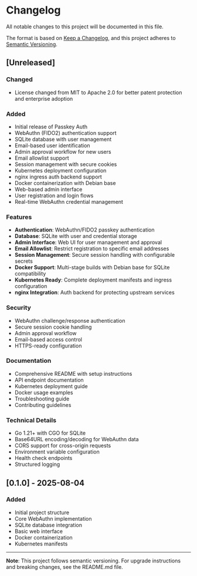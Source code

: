 # Changelog

All notable changes to this project will be documented in this file.

The format is based on [Keep a Changelog](https://keepachangelog.com/en/1.0.0/),
and this project adheres to [Semantic Versioning](https://semver.org/spec/v2.0.0.html).

## [Unreleased]

### Changed
- License changed from MIT to Apache 2.0 for better patent protection and enterprise adoption

### Added
- Initial release of Passkey Auth
- WebAuthn (FIDO2) authentication support
- SQLite database with user management
- Email-based user identification
- Admin approval workflow for new users
- Email allowlist support
- Session management with secure cookies
- Kubernetes deployment configuration
- nginx ingress auth backend support
- Docker containerization with Debian base
- Web-based admin interface
- User registration and login flows
- Real-time WebAuthn credential management

### Features
- **Authentication**: WebAuthn/FIDO2 passkey authentication
- **Database**: SQLite with user and credential storage
- **Admin Interface**: Web UI for user management and approval
- **Email Allowlist**: Restrict registration to specific email addresses
- **Session Management**: Secure session handling with configurable secrets
- **Docker Support**: Multi-stage builds with Debian base for SQLite compatibility
- **Kubernetes Ready**: Complete deployment manifests and ingress configuration
- **nginx Integration**: Auth backend for protecting upstream services

### Security
- WebAuthn challenge/response authentication
- Secure session cookie handling
- Admin approval workflow
- Email-based access control
- HTTPS-ready configuration

### Documentation
- Comprehensive README with setup instructions
- API endpoint documentation
- Kubernetes deployment guide
- Docker usage examples
- Troubleshooting guide
- Contributing guidelines

### Technical Details
- Go 1.21+ with CGO for SQLite
- Base64URL encoding/decoding for WebAuthn data
- CORS support for cross-origin requests
- Environment variable configuration
- Health check endpoints
- Structured logging

## [0.1.0] - 2025-08-04

### Added
- Initial project structure
- Core WebAuthn implementation
- SQLite database integration
- Basic web interface
- Docker containerization
- Kubernetes manifests

---

**Note**: This project follows semantic versioning. For upgrade instructions and breaking changes, see the README.md file.
